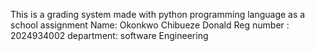 This is a grading system made with python programming language as a school assignment 
Name: Okonkwo Chibueze Donald
Reg number : 2024934002
department: software Engineering
